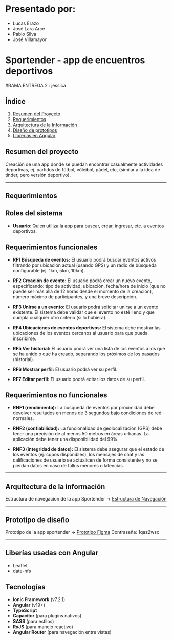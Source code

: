 # Presentado por:
- Lucas Erazo
- José Lara Arce
- Pablo Silva
- José Villamayor
# Sportender - app de encuentros deportivos
#RAMA ENTREGA 2 : jessica
##  Índice
1. [Resumen del Proyecto](#resumen-del-proyecto)
2. [Requerimientos](#requerimientos)
3. [Arquitectura de la Información](#arquitectura-de-la-información)
3. [Diseño de prototipos](#prototipo-de-diseño)
4. [Librerías en Angular](#liberías-usadas-con-angular)

## Resumen del proyecto
  Creación de una app donde se puedan encontrar casualmente actividades deportivas, ej. partidos de fútbol, vóleibol, pádel, etc, (similar a la idea de tinder, pero versión deportivo).
  
---
## Requerimientos

## Roles del sistema
- **Usuario**: Quien utiliza la app para buscar, crear, ingresar, etc. a eventos deportivos.

## Requerimientos funcionales
  
  - **RF1  Búsqueda de eventos:**
    El usuario podrá  buscar eventos activos filtrando por ubicación actual (usando GPS) y un radio de búsqueda configurable (ej. 1km, 5km, 10km).
  
  - **RF2  Creación de evento:**
    El usuario podrá crear un nuevo evento, especificando: tipo de actividad, ubicación, fecha/hora de inicio (que no puede ser más allá de 12 horas desde el momento de la creación), número máximo de participantes, y una breve descripción.
    
  - **RF3 Unirse a un evento:**
    El usuario podrá solicitar unirse a un evento existente. El sistema debe validar que el evento no esté lleno y que cumpla cualquier otro criterio (si lo hubiera).
    
  - **RF4 Ubicaciones de eventos deportivos:**
    El sistema debe mostrar las ubicaciones de los eventos cercanos al usuario para que pueda inscribirse.
    
  - **RF5 Ver historial:**
    El usuario podrá ver una lista de los eventos a los que se ha unido o que ha creado, separando los próximos de los pasados (historial).
    
  - **RF6  Mostrar perfil:**
    El usuario podrá ver su perfil.
    
  - **RF7  Editar perfil:**
    El usuario podrá editar los datos de su perfil.


## Requerimientos no funcionales

- **RNF1 (rendimiento):**
  La búsqueda de eventos por proximidad debe devolver resultados en menos de 3 segundos bajo condiciones de red normales.
  
- **RNF2 (confiabilidad):**
  La funcionalidad de geolocalización (GPS) debe tener una precisión de al menos 50 metros en áreas urbanas. La aplicación debe tener una disponibilidad del 99%.
  
- **RNF3 (integridad de datos):**
  El sistema debe asegurar que el estado de los eventos (ej. cupos disponibles), los mensajes de chat y las calificaciones de usuario se actualicen de forma consistente y no se pierdan datos en caso de fallos menores o latencias.
  
---
## Arquitectura de la información 

Estructura de navegacion de la app Sportender -> [Estructura de Navegación](https://lucid.app/lucidchart/5008d571-666a-45e5-95bd-7b9cf3a08ced/edit?viewport_loc=-121%2C-666%2C2992%2C1401%2C0_0&invitationId=inv_a50a9807-806f-4a4e-aceb-a0c5dc4ed0c6)

---

## Prototipo de diseño 
Prototipo de la app sportender -> [Prototipo Figma](https://www.figma.com/design/rgKF6bER848KhmkPPDWvob/SPORTENDER?node-id=0-1&t=MGmwIi1nXBRG8aPb-1)
Contraseña: 1qaz2wsx

---
## Liberías usadas con Angular
- Leaflet
- date-nfs

## Tecnologías
- **Ionic Framework** (v7.2.1)
- **Angular** (v19+)
- **TypeScript**
- **Capacitor** (para plugins nativos)
- **SASS** (para estilos)
- **RxJS** (para manejo reactivo)
- **Angular Router** (para navegación entre vistas)
